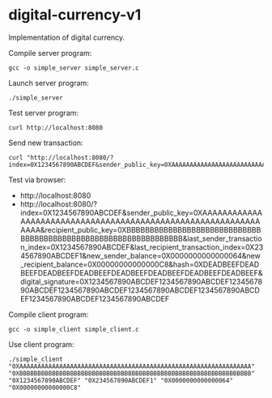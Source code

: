 # digital-currency-v1

Implementation of digital currency.

Compile server program:
```
gcc -o simple_server simple_server.c
```

Launch server program:
```
./simple_server
```

Test server program:
```
curl http://localhost:8080
```

Send new transaction:
```
curl "http://localhost:8080/?index=0X1234567890ABCDEF&sender_public_key=0XAAAAAAAAAAAAAAAAAAAAAAAAAAAAAAAAAAAAAAAAAAAAAAAAAAAAAAAAAAAAAAAA&recipient_public_key=0XBBBBBBBBBBBBBBBBBBBBBBBBBBBBBBBBBBBBBBBBBBBBBBBBBBBBBBBBBBBBBBBB&last_sender_transaction_index=0X1234567890ABCDEF&last_recipient_transaction_index=0X234567890ABCDEF1&new_sender_balance=0X0000000000000064&new_recipient_balance=0X00000000000000C8&hash=0XDEADBEEFDEADBEEFDEADBEEFDEADBEEFDEADBEEFDEADBEEFDEADBEEFDEADBEEF&digital_signature=0X1234567890ABCDEF1234567890ABCDEF1234567890ABCDEF1234567890ABCDEF1234567890ABCDEF1234567890ABCDEF1234567890ABCDEF1234567890ABCDEF"
```

Test via browser:
* http://localhost:8080
* http://localhost:8080/?index=0X1234567890ABCDEF&sender_public_key=0XAAAAAAAAAAAAAAAAAAAAAAAAAAAAAAAAAAAAAAAAAAAAAAAAAAAAAAAAAAAAAAAA&recipient_public_key=0XBBBBBBBBBBBBBBBBBBBBBBBBBBBBBBBBBBBBBBBBBBBBBBBBBBBBBBBBBBBBBBBB&last_sender_transaction_index=0X1234567890ABCDEF&last_recipient_transaction_index=0X234567890ABCDEF1&new_sender_balance=0X0000000000000064&new_recipient_balance=0X00000000000000C8&hash=0XDEADBEEFDEADBEEFDEADBEEFDEADBEEFDEADBEEFDEADBEEFDEADBEEFDEADBEEF&digital_signature=0X1234567890ABCDEF1234567890ABCDEF1234567890ABCDEF1234567890ABCDEF1234567890ABCDEF1234567890ABCDEF1234567890ABCDEF1234567890ABCDEF

Compile client program:
```
gcc -o simple_client simple_client.c
```

Use client program:
```
./simple_client "0XAAAAAAAAAAAAAAAAAAAAAAAAAAAAAAAAAAAAAAAAAAAAAAAAAAAAAAAAAAAAAAAA" "0XBBBBBBBBBBBBBBBBBBBBBBBBBBBBBBBBBBBBBBBBBBBBBBBBBBBBBBBBBBBBBBBB" "0X1234567890ABCDEF" "0X234567890ABCDEF1" "0X0000000000000064" "0X00000000000000C8"
```

